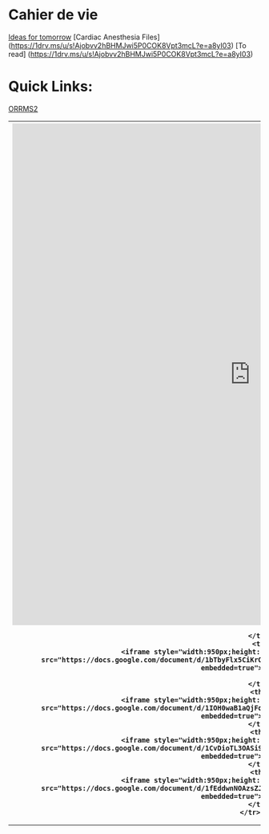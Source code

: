 <!--Content is written in [Markdown](https://learnxinyminutes.com/docs/markdown/). Plain text format allows you to focus on your **content**
You can use HTML elements in Markdown, such as the comment element, and they won't be affected by a markdown parser. However, if you create an HTML element in your markdown file, you cannot use markdown syntax within that element's contents.
-->
<head>
    <meta name="viewport" content="width=device-width,maximum-scale=1">
    <link rel="stylesheet" type="text/css" media="screen" href="/assets/css/style.css">
    <title>Jason's Page</title>
</head>

# Cahier de vie
[Ideas for tomorrow](https://docs.google.com/document/d/15n4avrFehQrN2Z2qVzALzOZMRSZSrZcn3I4b6du1hio/edit?usp=sharing)
[Cardiac Anesthesia Files] (https://1drv.ms/u/s!Ajobvv2hBHMJwi5P0COK8Vpt3mcL?e=a8yI03)
[To read] (https://1drv.ms/u/s!Ajobvv2hBHMJwi5P0COK8Vpt3mcL?e=a8yI03)

# Quick Links:
[ORRMS2](https://orrms.bwhanesthesia.org/orrmsae)

<table style="width:100%;">
    <tr>
         <th>
            <iframe style="width:950px;height:1000px;border:none;overflow:visible;" src="https://docs.google.com/document/d/10LQq82UpfKvszZWNWSXGYO-R38uMzDO-WsgDD8KMEsQ/edit?usp=sharing?embedded=true"></iframe>
             
        </th>
         <th>
            <iframe style="width:950px;height:1000px;border:none;overflow:visible;" src="https://docs.google.com/document/d/1bTbyFlx5CiKrO-d7X27TsZFXClQkAg9dcx7EAUn2zBM/edit?usp=sharing?embedded=true"></iframe>
             
        </th>
        <th>
            <iframe style="width:950px;height:1000px;border:none;overflow:visible;" src="https://docs.google.com/document/d/1IOH0waB1aQjFqsukOskrpS28IjGffU2cMhJEdz3ZEhE/edit?usp=sharing?embedded=true"></iframe>
        </th>
        <th>
            <iframe style="width:950px;height:1000px;overflow:visible;border:none;" src="https://docs.google.com/document/d/1CvDioTL3OASi9V8wyUTe_-csYd5msqV2VcTRrALP_Do/edit?usp=sharing?embedded=true"></iframe>
        </th>
        <th>
            <iframe style="width:950px;height:1000px;border:none;overflow:visible;" src="https://docs.google.com/document/d/1fEddwnNOAzsZJ45BayFmAgMQ7lkEGSUI0AdtngEgIfo/edit?usp=sharing?embedded=true"></iframe>
        </th>
    </tr>
</table>

<!-- <table>
  <tr>
    <th colspan="2"><iframe class="airtable-embed" src="https://airtable.com/embed/shripNPND3PxYEdMm?backgroundColor=gray" frameborder="0" width="600" height="300" onmousewheel="" style="background: transparent; border: 1px solid #ccc;"></iframe></th>
  </tr>
  <tr>
    <th><iframe src="https://docs.google.com/forms/d/e/1FAIpQLSeEwOTfQpYDF7ZIyjdy5bONXF5g39tDTZTVaGCYmn9XomXJkw/viewform" frameborder="0" width="300" height="500" onmousewheel="" style="background: transparent; border: 1px solid #ccc;"></iframe></th> 
    <th><script src="https://static.airtable.com/js/embed/embed_snippet_v1.js"></script><iframe class="airtable-embed" src="https://airtable.com/embed/shrOpzHxINmNtdUSx?backgroundColor=gray" frameborder="0" width="300" height="500" onmousewheel="" style="background: transparent; border: 1px solid #ccc;"></iframe></th> 
  </tr>
</table>
-->
